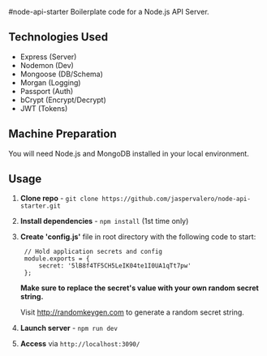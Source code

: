 #node-api-starter
Boilerplate code for a Node.js API Server.

## Technologies Used
* Express (Server)
* Nodemon (Dev)
* Mongoose (DB/Schema)
* Morgan (Logging)
* Passport (Auth)
* bCrypt (Encrypt/Decrypt)
* JWT (Tokens)

## Machine Preparation
You will need Node.js and MongoDB installed in your local environment.

## Usage
1. **Clone repo** - `git clone https://github.com/jaspervalero/node-api-starter.git`
2. **Install dependencies** - `npm install` (1st time only)
3. **Create 'config.js'** file in root directory with the following code to start:

        // Hold application secrets and config
        module.exports = {
            secret: '5lB8f4TF5CH5LeIK04te1I0UA1qTt7pw'
        };

    **Make sure to replace the secret's value with your own random secret string.**

    Visit http://randomkeygen.com to generate a random secret string.
4. **Launch server** - `npm run dev`
5. **Access** via `http://localhost:3090/`
